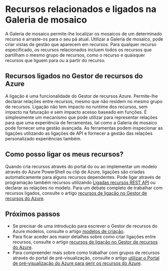 <properties 
    pageTitle="Recursos relacionados e ligados na Galeria de mosaico" 
    description="Saiba mais sobre recursos relacionados e ligados que são apresentados na Galeria de mosaico do portal do Azure pré-visualização." 
    services="azure-portal" 
    documentationCenter="" 
    authors="adamabdelhamed" 
    manager="wpickett" 
    editor=""/>

<tags 
    ms.service="azure-portal" 
    ms.workload="multiple" 
    ms.tgt_pltfrm="na" 
    ms.devlang="na" 
    ms.topic="article" 
    ms.date="07/16/2015" 
    ms.author="adamab"/>

# <a name="related-and-linked-resources-in-the-tile-gallery"></a>Recursos relacionados e ligados na Galeria de mosaico

A Galeria de mosaico permite-lhe localizar os mosaicos de um determinado recurso e arraste-os para o seu pá atual. Utilizar a Galeria de mosaico, pode criar vistas de gestão que aparecem em recursos. Para qualquer recurso especificado, os recursos relacionados incluem todos os recursos que partilham o mesmo grupo de recursos, como o recurso e quaisquer recursos que liguem para ou a partir do recurso.

## <a name="linked-resources-in-azure-resource-manager"></a>Recursos ligados no Gestor de recursos do Azure

A ligação é uma funcionalidade do Gestor de recursos Azure.  Permite-lhe declarar relações entre recursos, mesmo que não residem no mesmo grupo de recursos. Ligação não tem impacto no runtime dos recursos, sem impacto na faturação e sem impacto acesso baseado em funções.  É simplesmente um mecanismo que pode utilizar para representar relações para que uma experiência de ferramentas, tal como a Galeria de mosaico pode fornecer uma gestão avançada.  As ferramentas podem inspecionar as ligações utilizando as ligações de API e fornecer a gestão das relações personalizado experiências também. 

## <a name="how-do-i-link-my-resources"></a>Como posso ligar os meus recursos?

Quando cria recursos através do portal do ou ao implementar um modelo através do Azure PowerShell ou clip de Azure, ligações são criadas automaticamente para alguns recursos dependentes. Pode ligar através de programação também recursos utilizando [Ligadas recursos REST API](https://msdn.microsoft.com/library/azure/mt238499.aspx) ou declarar as relações no modelo. Para um debate completo de trabalhar com recursos ligados, consulte o artigo [recursos de ligação no Gestor de recursos do Azure](../resource-group-link-resources.md).

## <a name="next-steps"></a>Próximos passos

- Se precisar de uma introdução para escrever o Gestor de recursos do Azure modelos, consulte o artigo [modelos de criação](../resource-group-authoring-templates.md).
- Para ficar aceder aos maior detalhes sobre como criar ligações entre recursos, consulte o artigo [recursos de ligação no Gestor de recursos do Azure](../resource-group-link-resources.md).
- Para compreender mais sobre como trabalhar com grupos de recursos através do portal de pré-visualização, consulte o artigo [utilizar o Portal de pré-visualização do Azure para gerir os recursos do Azure](resource-group-portal.md).

